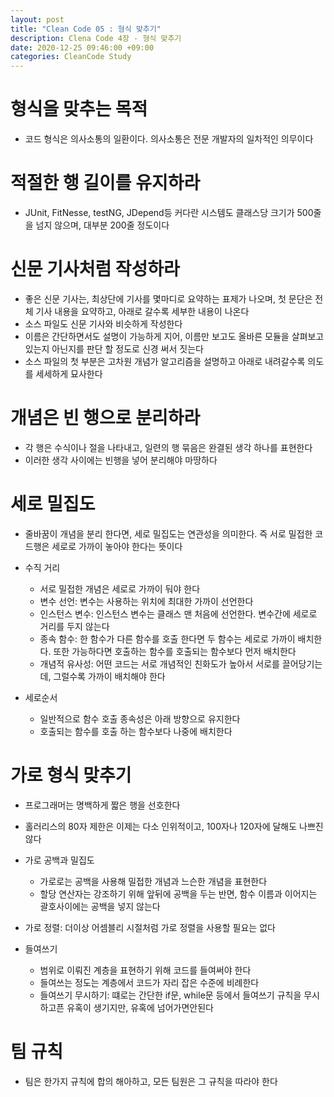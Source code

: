 ```yaml
---
layout: post
title: "Clean Code 05 : 형식 맞추기"
description: Clena Code 4장 - 형식 맞추기
date: 2020-12-25 09:46:00 +09:00
categories: CleanCode Study
---
```


# 형식을 맞추는 목적
- 코드 형식은 의사소통의 일환이다. 의사소통은 전문 개발자의 일차적인 의무이다

# 적절한 행 길이를 유지하라
- JUnit, FitNesse, testNG, JDepend등 커다란 시스템도 클래스당 크기가 500줄을 넘지 않으며, 대부분 200줄 정도이다

# 신문 기사처럼 작성하라
- 좋은 신문 기사는, 최상단에 기사를 몇마디로 요약하는 표제가 나오며, 첫 문단은 전체 기사 내용을 요약하고, 아래로 갈수록 세부한 내용이 나온다
- 소스 파일도 신문 기사와 비슷하게 작성한다
- 이름은 간단하면서도 설명이 가능하게 지어, 이름만 보고도 올바른 모듈을 살펴보고 있는지 아닌지를 판단 할 정도로 신경 써서 짓는다
- 소스 파일의 첫 부분은 고차원 개념가 알고리즘을 설명하고 아래로 내려갈수록 의도를 세세하게 묘사한다

# 개념은 빈 행으로 분리하라
- 각 행은 수식이나 절을 나타내고, 일련의 행 묶음은 완결된 생각 하나를 표현한다
- 이러한 생각 사이에는 빈행을 넣어 분리해야 마땅하다

# 세로 밀집도
- 줄바꿈이 개념을 분리 한다면, 세로 밀집도는 연관성을 의미한다. 즉 서로 밀접한 코드행은 세로로 가까이 놓아야 한다는 뜻이다
- 수직 거리
    * 서로 밀접한 개념은 세로로 가까이 둬야 한다
    * 변수 선언: 변수는 사용하는 위치에 최대한 가까이 선언한다
    * 인스턴스 변수: 인스턴스 변수는 클래스 맨 처음에 선언한다. 변수간에 세로로 거리를 두지 않는다
    * 종속 함수: 한 함수가 다른 함수를 호출 한다면 두 함수는 세로로 가까이 배치한다. 또한 가능하다면 호출하는 함수를 호출되는 함수보다 먼저 배치한다
    * 개념적 유사성: 어떤 코드는 서로 개념적인 친화도가 높아서 서로를 끌어당기는데, 그럴수록 가까이 배치해야 한다

- 세로순서
    * 일반적으로 함수 호출 종속성은 아래 방향으로 유지한다
    * 호출되는 함수를 호출 하는 함수보다 나중에 배치한다

# 가로 형식 맞추기
- 프로그래머는 명백하게 짧은 행을 선호한다
- 홀러리스의 80자 제한은 이제는 다소 인위적이고, 100자나 120자에 달해도 나쁘진 않다
- 가로 공백과 밀집도
    * 가로로는 공백을 사용해 밀접한 개념과 느슨한 개념을 표현한다
    * 할당 연산자는 강조하기 위해 앞뒤에 공백을 두는 반면, 함수 이름과 이어지는 괄호사이에는 공백을 넣지 않는다

- 가로 정렬: 더이상 어셈블리 시절처럼 가로 정렬을 사용할 필요는 없다
- 들여쓰기
    * 범위로 이뤄진 계층을 표현하기 위해 코드를 들여써야 한다
    * 들여쓰는 정도는 계층에서 코드가 자리 잡은 수준에 비례한다
    * 들여쓰기 무시하기: 떄로는 간단한 if문, while문 등에서 들여쓰기 규칙을 무시하고픈 유혹이 생기지만, 유혹에 넘어가면안된다

# 팀 규칙
- 팀은 한가지 규칙에 합의 해아하고, 모든 팀원은 그 규칙을 따라야 한다
